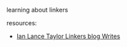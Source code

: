 learning about linkers 


resources:
- [Ian Lance Taylor Linkers blog Writes](https://www.airs.com/blog/archives/38)
